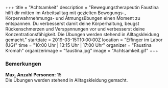 +++
title = "Achtsamkeit"
description = "Bewegungstherapeutin Faustina hilft dir mitten im Arbeitsalltag mit gezielten Bewegungs-, Körperwahrnehmungs- und Atmungsübungen einen Moment zu entspannen. Du verbesserst damit deine Körperhaltung, beugst Rückenschmerzen und Verspannungen vor und verbesserst deine Konzentrationsfähigkeit. Die Übungen werden stehend in Alltagskleidung gemacht."
startdate = 2019-03-15T10:00:00Z
location = "Effinger im Labor (UG)"
time = "10:00 Uhr | 13:15 Uhr | 17:00 Uhr"
organizer = "Faustina Kromah"
organizerimage = "faustina.jpg"
image = "Achtsamkeit.gif"
+++

### Bemerkungen
**Max. Anzahl Personen:** 15    
Die Übungen werden stehend in Alltagskleidung gemacht.
